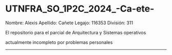 # UTNFRA_SO_1P2C_2024_-Ca-ete-

Nombre: Alexis
Apellido: Cañete
Legajo: 116353
División: 311

El repositorio para el parcial de Arquitectura y Sistemas operativos

actualmente incompleto por problemas personales

--------------------------------------


